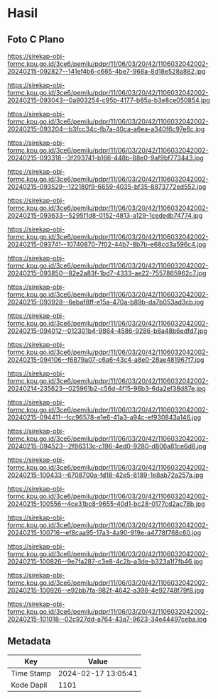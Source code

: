 # Hasil

## Foto C Plano

https://sirekap-obj-formc.kpu.go.id/3ce6/pemilu/pdpr/11/06/03/20/42/1106032042002-20240215-092827--141ef4b6-c665-4be7-968a-8d18e528a882.jpg

https://sirekap-obj-formc.kpu.go.id/3ce6/pemilu/pdpr/11/06/03/20/42/1106032042002-20240215-093043--0a903254-c95b-4177-b85a-b3e8ce050854.jpg

https://sirekap-obj-formc.kpu.go.id/3ce6/pemilu/pdpr/11/06/03/20/42/1106032042002-20240215-093204--b3fcc34c-fb7a-40ca-a6ea-a340f6c97e6c.jpg

https://sirekap-obj-formc.kpu.go.id/3ce6/pemilu/pdpr/11/06/03/20/42/1106032042002-20240215-093318--3f293741-b166-448b-88e0-9af9bf773443.jpg

https://sirekap-obj-formc.kpu.go.id/3ce6/pemilu/pdpr/11/06/03/20/42/1106032042002-20240215-093529--122180f9-6659-4035-bf35-8873772ed552.jpg

https://sirekap-obj-formc.kpu.go.id/3ce6/pemilu/pdpr/11/06/03/20/42/1106032042002-20240215-093633--5295f1d8-0152-4813-a129-1cededb74774.jpg

https://sirekap-obj-formc.kpu.go.id/3ce6/pemilu/pdpr/11/06/03/20/42/1106032042002-20240215-093741--10740870-7f02-44b7-8b7b-e68cd3a596c4.jpg

https://sirekap-obj-formc.kpu.go.id/3ce6/pemilu/pdpr/11/06/03/20/42/1106032042002-20240215-093850--82e2a83f-1bd7-4333-ae22-7557865962c7.jpg

https://sirekap-obj-formc.kpu.go.id/3ce6/pemilu/pdpr/11/06/03/20/42/1106032042002-20240215-093928--6ebaf8ff-e15a-470a-b89b-da7b053ad3cb.jpg

https://sirekap-obj-formc.kpu.go.id/3ce6/pemilu/pdpr/11/06/03/20/42/1106032042002-20240215-094012--012301b4-9864-4586-9286-b8a48b6edfd7.jpg

https://sirekap-obj-formc.kpu.go.id/3ce6/pemilu/pdpr/11/06/03/20/42/1106032042002-20240215-094106--f6879a07-c6a6-43c4-a8e0-28ae481967f7.jpg

https://sirekap-obj-formc.kpu.go.id/3ce6/pemilu/pdpr/11/06/03/20/42/1106032042002-20240214-235623--025961b2-c56d-4f15-96b3-6da2ef38d87e.jpg

https://sirekap-obj-formc.kpu.go.id/3ce6/pemilu/pdpr/11/06/03/20/42/1106032042002-20240215-094411--fcc96578-e1e6-41a3-a94c-ef930843a146.jpg

https://sirekap-obj-formc.kpu.go.id/3ce6/pemilu/pdpr/11/06/03/20/42/1106032042002-20240215-094523--2f86313c-c196-4ed0-9280-d806a81ce6d8.jpg

https://sirekap-obj-formc.kpu.go.id/3ce6/pemilu/pdpr/11/06/03/20/42/1106032042002-20240215-100433--6708700a-fd18-42e5-8189-1e8ab72a257a.jpg

https://sirekap-obj-formc.kpu.go.id/3ce6/pemilu/pdpr/11/06/03/20/42/1106032042002-20240215-100556--4ce31bc8-9655-40d1-bc28-0177cd2ac78b.jpg

https://sirekap-obj-formc.kpu.go.id/3ce6/pemilu/pdpr/11/06/03/20/42/1106032042002-20240215-100716--ef8caa95-17a3-4a90-919e-a4778f768c60.jpg

https://sirekap-obj-formc.kpu.go.id/3ce6/pemilu/pdpr/11/06/03/20/42/1106032042002-20240215-100826--9e7fa287-c3e8-4c2b-a3de-b323a1f7fb46.jpg

https://sirekap-obj-formc.kpu.go.id/3ce6/pemilu/pdpr/11/06/03/20/42/1106032042002-20240215-100926--e92bb7fa-982f-4642-a398-4e92748f79f8.jpg

https://sirekap-obj-formc.kpu.go.id/3ce6/pemilu/pdpr/11/06/03/20/42/1106032042002-20240215-101018--02c927dd-a764-43a7-9623-34e44497ceba.jpg


## Metadata

| Key        | Value               |
| ---------- | ------------------- |
| Time Stamp | 2024-02-17 13:05:41 |
| Kode Dapil | 1101                |



